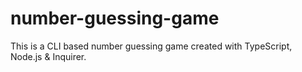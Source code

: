 # number-guessing-game
This is a CLI based number guessing game created with TypeScript, Node.js &amp; Inquirer.
